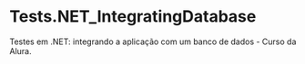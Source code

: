 # Tests.NET_IntegratingDatabase
Testes em .NET: integrando a aplicação com um banco de dados - Curso da Alura.
